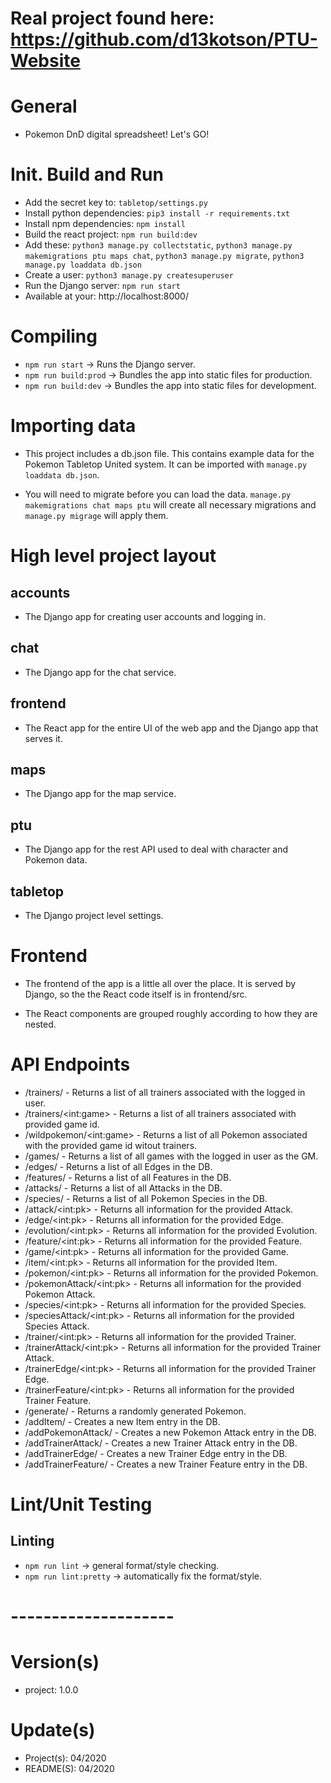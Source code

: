 # Real project found here: https://github.com/d13kotson/PTU-Website

#
#
#

# General
- Pokemon DnD digital spreadsheet! Let's GO!

# Init. Build and Run
- Add the secret key to: `tabletop/settings.py`
- Install python dependencies: `pip3 install -r requirements.txt`
- Install npm dependencies: `npm install`
- Build the react project: `npm run build:dev`
- Add these: `python3 manage.py collectstatic`, `python3 manage.py makemigrations ptu maps chat`, `python3 manage.py migrate`, `python3 manage.py loaddata db.json`
- Create a user: `python3 manage.py createsuperuser`
- Run the Django server: `npm run start`
- Available at your: http://localhost:8000/

# Compiling
- `npm run start` -> Runs the Django server.
- `npm run build:prod` -> Bundles the app into static files for production.
- `npm run build:dev` -> Bundles the app into static files for development.

# Importing data
- This project includes a db.json file. This contains example data for the Pokemon Tabletop United system. It can be imported with `manage.py loaddata db.json`.

- You will need to migrate before you can load the data. `manage.py makemigrations chat maps ptu` will create all necessary migrations and `manage.py migrage` will apply them.

# High level project layout
## accounts
- The Django app for creating user accounts and logging in.

## chat
- The Django app for the chat service.

## frontend
- The React app for the entire UI of the web app and the Django app that serves it.

## maps
- The Django app for the map service.

## ptu
- The Django app for the rest API used to deal with character and Pokemon data.

## tabletop
- The Django project level settings.

# Frontend
- The frontend of the app is a little all over the place. It is served by Django, so the the React code itself is in frontend/src.

- The React components are grouped roughly according to how they are nested.

# API Endpoints
* /trainers/ - Returns a list of all trainers associated with the logged in user.
* /trainers/\<int:game> - Returns a list of all trainers associated with provided game id.
* /wildpokemon/\<int:game> - Returns a list of all Pokemon associated with the provided game id witout trainers.
* /games/ - Returns a list of all games with the logged in user as the GM.
* /edges/ - Returns a list of all Edges in the DB.
* /features/ - Returns a list of all Features in the DB.
* /attacks/ - Returns a list of all Attacks in the DB.
* /species/ - Returns a list of all Pokemon Species in the DB.
* /attack/\<int:pk> - Returns all information for the provided Attack.
* /edge/\<int:pk> - Returns all information for the provided Edge.
* /evolution/\<int:pk> - Returns all information for the provided Evolution.
* /feature/\<int:pk> - Returns all information for the provided Feature.
* /game/\<int:pk> - Returns all information for the provided Game.
* /item/\<int:pk> - Returns all information for the provided Item.
* /pokemon/\<int:pk> - Returns all information for the provided Pokemon.
* /pokemonAttack/\<int:pk> - Returns all information for the provided Pokemon Attack.
* /species/\<int:pk> - Returns all information for the provided Species.
* /speciesAttack/\<int:pk> - Returns all information for the provided Species Attack.
* /trainer/\<int:pk> - Returns all information for the provided Trainer.
* /trainerAttack/\<int:pk> - Returns all information for the provided Trainer Attack.
* /trainerEdge/\<int:pk> - Returns all information for the provided Trainer Edge.
* /trainerFeature/\<int:pk> - Returns all information for the provided Trainer Feature.
* /generate/ - Returns a randomly generated Pokemon.
* /addItem/ - Creates a new Item entry in the DB.
* /addPokemonAttack/ - Creates a new Pokemon Attack entry in the DB.
* /addTrainerAttack/ - Creates a new Trainer Attack entry in the DB.
* /addTrainerEdge/ - Creates a new Trainer Edge entry in the DB.
* /addTrainerFeature/ - Creates a new Trainer Feature entry in the DB.

# Lint/Unit Testing
## Linting
- `npm run lint` -> general format/style checking.
- `npm run lint:pretty` -> automatically fix the format/style.

# --------------------

# Version(s)
- project: 1.0.0

# Update(s)
- Project(s): 04/2020
- README(S): 04/2020
